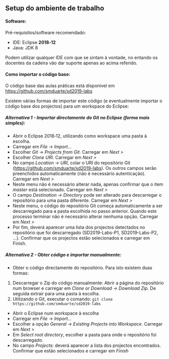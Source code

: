 ## Setup do ambiente de trabalho

#### Software:

Pré-requisitos/software recomendado:
- IDE: Eclipse **2018‑12**
- Java: JDK 8

Podem utilizar qualquer IDE com que se sintam à vontade, no entando os docentes da cadeira vão dar suporte apenas ao acima referido.

#### Como importar o código base:

O código base das aulas práticas está disponível em https://github.com/smduarte/sd2019-labs

Existem várias formas de importar este código (e eventualmente importar o código base dos projectos) para um workspace do Eclipse:

##### Alternativa 1 - Importar directamente do Git no Eclipse (forma mais simples):

- Abrir o Eclipse 2018‑12, utilizando como workspace uma pasta à escolha.
- Carregar em *File* -> *Import...*
- Escolher *Git* -> *Projects from Git*. Carregar em *Next >*
- Escolher *Clone URI*. Carregar em *Next >*
- No campo *Location -> URI*, colar o URI do repositório Git (https://github.com/smduarte/sd2019-labs). 
Os outros campos serão preenchidos automaticamente (não é necessário autenticação). Carregar em *Next >*
- Neste menu não é necessário alterar nada, apenas confirmar que o item *master* está selecionado. Carregar em *Next >*
- O campo *Destination -> Directory* pode ser alterado para descarregar o repositório para uma pasta diferente. Carregar em *Next >*
- Neste menu, o código do repositório Git começa automaticamente a ser descarregado para a pasta escolhida no passo anterior. 
Quando este processo terminar não é necessário alterar nenhuma opção. Carregar em *Next >*
- Por fim, deverá aparecer uma lista dos projectos detectados no repositório que foi descarregado (SD2019-Labs-P1, SD2019-Labs-P2, ...).
Confirmar que os projectos estão selecionados e carregar em Finish.

##### Alternativa 2 - Obter código e importar manualmente:

- Obter o código directamente do repositório. Para isto existem duas formas:
 1. Descarregar o Zip do código manualmente: Abrir a página do repositório num browser e carregar em *Clone or Download -> Download Zip*. De seguida extrair para uma pasta à escolha.
 2. Utilizando o Git, executar o comando: `git clone https://github.com/smduarte/sd2019-labs`
 - Abrir o Eclipse num workspace à escolha
 - Carregar em *File* -> *Import...*
 - Escolher a opção *General* -> *Existing Projects into Workspace*. Carregar em *Next >*
 - Em *Select root directory*, escolher a pasta para onde o repositório foi descarregado.
 - No campo *Projects:* deverá aparecer a lista dos projectos encontrados. Confirmar que estão selecionados e carregar em *Finish*
